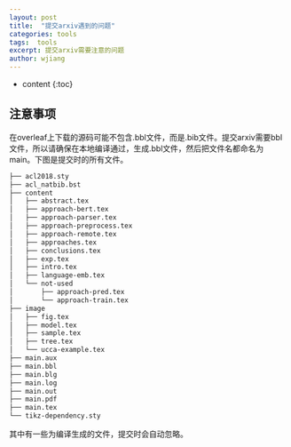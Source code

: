 ```yaml
---
layout: post
title:  "提交arxiv遇到的问题"
categories: tools
tags:  tools
excerpt: 提交arxiv需要注意的问题
author: wjiang
---
```


* content
{:toc}

## 注意事项

在overleaf上下载的源码可能不包含.bbl文件，而是.bib文件。提交arxiv需要bbl文件，所以请确保在本地编译通过，生成.bbl文件，然后把文件名都命名为main。下图是提交时的所有文件。

```bash
├── acl2018.sty
├── acl_natbib.bst
├── content
│   ├── abstract.tex
│   ├── approach-bert.tex
│   ├── approach-parser.tex
│   ├── approach-preprocess.tex
│   ├── approach-remote.tex
│   ├── approaches.tex
│   ├── conclusions.tex
│   ├── exp.tex
│   ├── intro.tex
│   ├── language-emb.tex
│   └── not-used
│       ├── approach-pred.tex
│       └── approach-train.tex
├── image
│   ├── fig.tex
│   ├── model.tex
│   ├── sample.tex
│   ├── tree.tex
│   └── ucca-example.tex
├── main.aux
├── main.bbl
├── main.blg
├── main.log
├── main.out
├── main.pdf
├── main.tex
└── tikz-dependency.sty
```
其中有一些为编译生成的文件，提交时会自动忽略。
